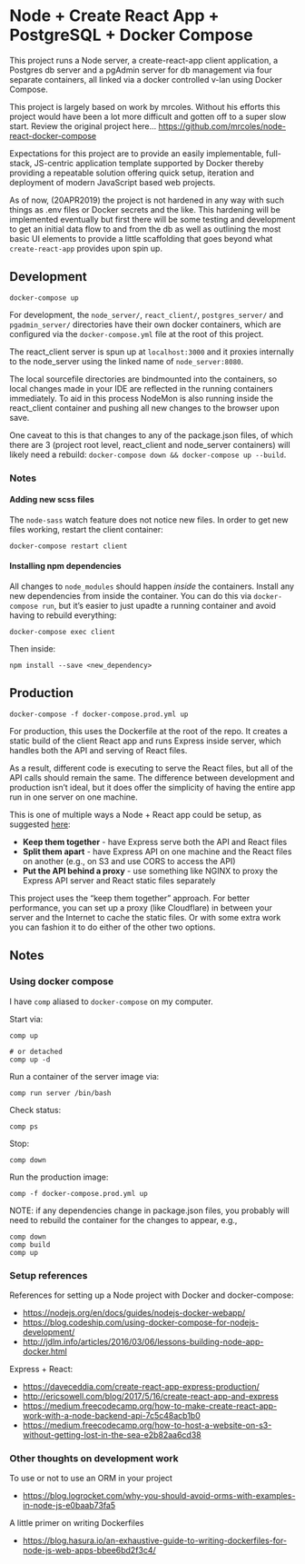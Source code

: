 
Node + Create React App + PostgreSQL + Docker Compose
========================================

This project runs a Node server, a create-react-app client application, a Postgres db server and a pgAdmin server for db management via four separate containers, all linked via a docker controlled v-lan using Docker Compose. 

This project is largely based on work by mrcoles. Without his efforts this project would have been a lot more difficult and gotten off to a super slow start. Review the original project here... https://github.com/mrcoles/node-react-docker-compose

Expectations for this project are to provide an easily implementable, full-stack, JS-centric application template supported by Docker thereby providing a repeatable solution offering quick setup, iteration and deployment of modern JavaScript based web projects.

As of now, (20APR2019) the project is not hardened in any way with such things as .env files or Docker secrets and the like. This hardening will be implemented eventually but first there will be some testing and development to get an initial data flow to and from the db as well as outlining the most basic UI elements to provide a little scaffolding that goes beyond what `create-react-app` provides upon spin up.


## Development

```
docker-compose up
```

For development, the `node_server/`, `react_client/`, `postgres_server/` and `pgadmin_server/` directories have their own docker containers, which are configured via the `docker-compose.yml` file at the root of this project.

The react_client server is spun up at `localhost:3000` and it proxies internally to the node_server using the linked name of `node_server:8080`.

The local sourcefile directories are bindmounted into the containers, so local changes made in your IDE are reflected in the running containers immediately. To aid in this process NodeMon is also running inside the react_client container and pushing all new changes to the browser upon save. 

One caveat to this is that changes to any of the package.json files, of which there are 3 (project root level, react_client and node_server containers) will likely need a rebuild: 
`docker-compose down && docker-compose up --build`.

### Notes

#### Adding new scss files

The `node-sass` watch feature does not notice new files. In order to get new files working, restart the client container:

```
docker-compose restart client
```

#### Installing npm dependencies

All changes to `node_modules` should happen *inside* the containers. Install any new dependencies from inside the container. You can do this via `docker-compose run`, but it’s easier to just upadte a running container and avoid having to rebuild everything:

```
docker-compose exec client
```

Then inside:

```
npm install --save <new_dependency>
```

## Production

```
docker-compose -f docker-compose.prod.yml up
```

For production, this uses the Dockerfile at the root of the repo. It creates a static build of the client React app and runs Express inside server, which handles both the API and serving of React files.

As a result, different code is executing to serve the React files, but all of the API calls should remain the same. The difference between development and production isn’t ideal, but it does offer the simplicity of having the entire app run in one server on one machine.

This is one of multiple ways a Node + React app could be setup, as suggested [here](https://daveceddia.com/create-react-app-express-production/):

*   __Keep them together__ - have Express serve both the API and React files
*   __Split them apart__ - have Express API on one machine and the React files on another (e.g., on S3 and use CORS to access the API)
*   __Put the API behind a proxy__ - use something like NGINX to proxy the Express API server and React static files separately

This project uses the “keep them together” approach. For better performance, you can set up a proxy (like Cloudflare) in between your server and the Internet to cache the static files. Or with some extra work you can fashion it to do either of the other two options.


## Notes

### Using docker compose

I have `comp` aliased to `docker-compose` on my computer.

Start via:

```
comp up

# or detached
comp up -d
```

Run a container of the server image via:

```
comp run server /bin/bash
```

Check status:

```
comp ps
```

Stop:

```
comp down
```

Run the production image:

```
comp -f docker-compose.prod.yml up
```

NOTE: if any dependencies change in package.json files, you probably will need to rebuild the container for the changes to appear, e.g.,

```
comp down
comp build
comp up
```


### Setup references

References for setting up a Node project with Docker and docker-compose:

*   https://nodejs.org/en/docs/guides/nodejs-docker-webapp/
*   https://blog.codeship.com/using-docker-compose-for-nodejs-development/
*   http://jdlm.info/articles/2016/03/06/lessons-building-node-app-docker.html

Express + React:

*   https://daveceddia.com/create-react-app-express-production/
*   http://ericsowell.com/blog/2017/5/16/create-react-app-and-express
*   https://medium.freecodecamp.org/how-to-make-create-react-app-work-with-a-node-backend-api-7c5c48acb1b0
*   https://medium.freecodecamp.org/how-to-host-a-website-on-s3-without-getting-lost-in-the-sea-e2b82aa6cd38



### Other thoughts on development work

To use or not to use an ORM in your project

*   https://blog.logrocket.com/why-you-should-avoid-orms-with-examples-in-node-js-e0baab73fa5


A little primer on writing Dockerfiles

*   https://blog.hasura.io/an-exhaustive-guide-to-writing-dockerfiles-for-node-js-web-apps-bbee6bd2f3c4/
